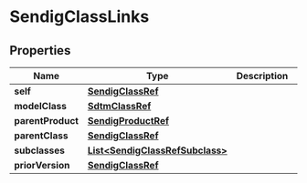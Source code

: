 

# SendigClassLinks


## Properties

| Name | Type | Description | Notes |
|------------ | ------------- | ------------- | -------------|
|**self** | [**SendigClassRef**](SendigClassRef.md) |  |  [optional] |
|**modelClass** | [**SdtmClassRef**](SdtmClassRef.md) |  |  [optional] |
|**parentProduct** | [**SendigProductRef**](SendigProductRef.md) |  |  [optional] |
|**parentClass** | [**SendigClassRef**](SendigClassRef.md) |  |  [optional] |
|**subclasses** | [**List&lt;SendigClassRefSubclass&gt;**](SendigClassRefSubclass.md) |  |  [optional] |
|**priorVersion** | [**SendigClassRef**](SendigClassRef.md) |  |  [optional] |



